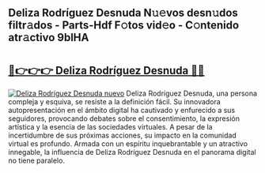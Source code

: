 ## Deliza Rodríguez Desnuda N𝚞𝚎vos desn𝚞dos filtr𝚊dos - Parts-Hdf F𝚘tos vid𝚎o - C𝚘ntenido atr𝚊ctivo 9blHA

# <h2><a href="http://mbcs3f7.tromn.icu/?c=Deliza+Rodr%c3%adguez+Desnuda">🔗👉👉👉 Deliza Rodríguez Desnuda 🔗🔗</a></h2>

[![Deliza Rodríguez Desnuda nuevo](https://i.imgur.com/pEAQMta.gif)](http://mbcs3f7.tromn.icu/?c=Deliza+Rodr%c3%adguez+Desnuda)
Deliza Rodríguez Desnuda, una persona compleja y esquiva, se resiste a la definición fácil. Su innovadora autopresentación en el ámbito digital ha cautivado y enfurecido a sus seguidores, provocando debates sobre el consentimiento, la expresión artística y la esencia de las sociedades virtuales. A pesar de la incertidumbre de sus próximas acciones, su impacto en la comunidad virtual es profundo. Armada con un espíritu inquebrantable y un atractivo innegable, la influencia de Deliza Rodríguez Desnuda en el panorama digital no tiene paralelo.

